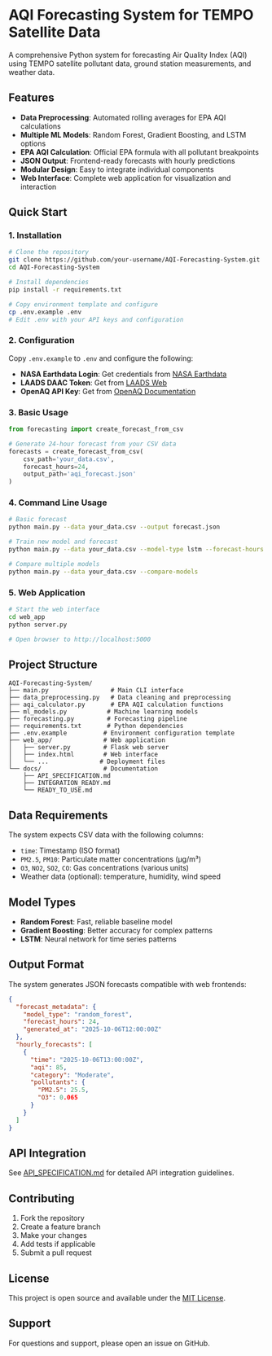 # AQI Forecasting System for TEMPO Satellite Data

A comprehensive Python system for forecasting Air Quality Index (AQI) using TEMPO satellite pollutant data, ground station measurements, and weather data.

## Features

- **Data Preprocessing**: Automated rolling averages for EPA AQI calculations
- **Multiple ML Models**: Random Forest, Gradient Boosting, and LSTM options
- **EPA AQI Calculation**: Official EPA formula with all pollutant breakpoints
- **JSON Output**: Frontend-ready forecasts with hourly predictions
- **Modular Design**: Easy to integrate individual components
- **Web Interface**: Complete web application for visualization and interaction

## Quick Start

### 1. Installation

```bash
# Clone the repository
git clone https://github.com/your-username/AQI-Forecasting-System.git
cd AQI-Forecasting-System

# Install dependencies
pip install -r requirements.txt

# Copy environment template and configure
cp .env.example .env
# Edit .env with your API keys and configuration
```

### 2. Configuration

Copy `.env.example` to `.env` and configure the following:

- **NASA Earthdata Login**: Get credentials from [NASA Earthdata](https://urs.earthdata.nasa.gov/users/new)
- **LAADS DAAC Token**: Get from [LAADS Web](https://ladsweb.modaps.eosdis.nasa.gov/profile/app-keys)
- **OpenAQ API Key**: Get from [OpenAQ Documentation](https://docs.openaq.org)

### 3. Basic Usage

```python
from forecasting import create_forecast_from_csv

# Generate 24-hour forecast from your CSV data
forecasts = create_forecast_from_csv(
    csv_path='your_data.csv',
    forecast_hours=24,
    output_path='aqi_forecast.json'
)
```

### 4. Command Line Usage

```bash
# Basic forecast
python main.py --data your_data.csv --output forecast.json

# Train new model and forecast
python main.py --data your_data.csv --model-type lstm --forecast-hours 48

# Compare multiple models
python main.py --data your_data.csv --compare-models
```

### 5. Web Application

```bash
# Start the web interface
cd web_app
python server.py

# Open browser to http://localhost:5000
```

## Project Structure

```
AQI-Forecasting-System/
├── main.py                 # Main CLI interface
├── data_preprocessing.py   # Data cleaning and preprocessing
├── aqi_calculator.py       # EPA AQI calculation functions
├── ml_models.py           # Machine learning models
├── forecasting.py         # Forecasting pipeline
├── requirements.txt       # Python dependencies
├── .env.example          # Environment configuration template
├── web_app/              # Web application
│   ├── server.py         # Flask web server
│   ├── index.html        # Web interface
│   └── ...              # Deployment files
└── docs/                 # Documentation
    ├── API_SPECIFICATION.md
    ├── INTEGRATION_READY.md
    └── READY_TO_USE.md
```

## Data Requirements

The system expects CSV data with the following columns:
- `time`: Timestamp (ISO format)
- `PM2.5`, `PM10`: Particulate matter concentrations (µg/m³)
- `O3`, `NO2`, `SO2`, `CO`: Gas concentrations (various units)
- Weather data (optional): temperature, humidity, wind speed

## Model Types

- **Random Forest**: Fast, reliable baseline model
- **Gradient Boosting**: Better accuracy for complex patterns
- **LSTM**: Neural network for time series patterns

## Output Format

The system generates JSON forecasts compatible with web frontends:

```json
{
  "forecast_metadata": {
    "model_type": "random_forest",
    "forecast_hours": 24,
    "generated_at": "2025-10-06T12:00:00Z"
  },
  "hourly_forecasts": [
    {
      "time": "2025-10-06T13:00:00Z",
      "aqi": 85,
      "category": "Moderate",
      "pollutants": {
        "PM2.5": 25.5,
        "O3": 0.065
      }
    }
  ]
}
```

## API Integration

See [API_SPECIFICATION.md](API_SPECIFICATION.md) for detailed API integration guidelines.

## Contributing

1. Fork the repository
2. Create a feature branch
3. Make your changes
4. Add tests if applicable
5. Submit a pull request

## License

This project is open source and available under the [MIT License](LICENSE).

## Support

For questions and support, please open an issue on GitHub.